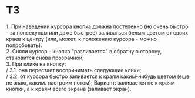 # ТЗ
1\. При наведении курсора кнопка должна постепенно (но очень быстро - за полсекунды или даже быстрее) заливаться белым цветом от своих краев к центру (или, может, к положению курсора - можно попробовать).  
2\. Сняли курсор - кнопка "разливается" в обратную сторону, становится снова прозрачной;  
3\. При клике на кнопку:  
/ 3\.1\. она перестает воспринимать следующие клики;  
/ 3\.2\. от курсора быстро заливается к краям каким-нибудь цветом (еще не знаю, каким. настроим потом); Вариант: заливается не к краям кнопки, а к краям всего экрана (заливает экран).
